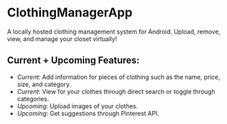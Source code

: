 # ClothingManagerApp
A locally hosted clothing management system for Android. Upload, remove, view, and manage your closet virtually!

## Current + Upcoming Features:
- *Current*: Add information for pieces of clothing such as the name, price, size, and category.
- *Current*: View for your clothes through direct search or toggle through categories.
- *Upcoming*: Upload images of your clothes.
- *Upcoming*: Get suggestions through Pinterest API.
